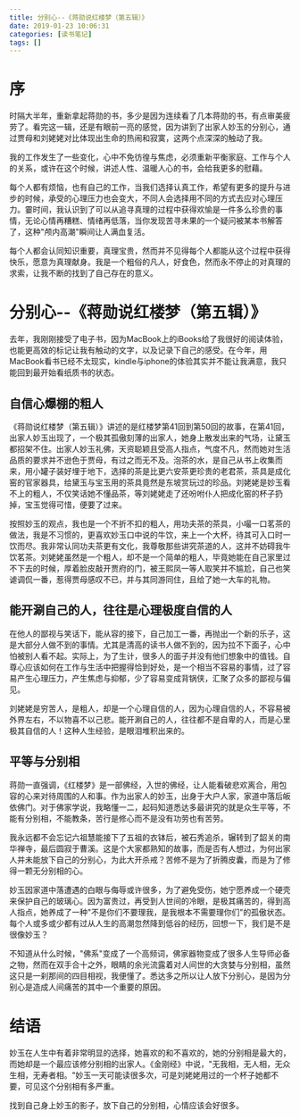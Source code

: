 ```yaml
---
title: 分别心--《蒋勋说红楼梦（第五辑）》
date: 2019-01-23 10:06:31
categories: [读书笔记]
tags: [] 
---
```

# 序
时隔大半年，重新拿起蒋勋的书，多少是因为连续看了几本蒋勋的书，有点审美疲劳了。看完这一辑，还是有眼前一亮的感觉，因为讲到了出家人妙玉的分别心，通过贾母和刘姥姥对比体现出生命的热闹和寂寞，这两个点深深的触动了我。

<!-- more -->

我的工作发生了一些变化，心中不免彷徨与焦虑，必须重新平衡家庭、工作与个人的关系，或许在这个时候，讲述人性、温暖人心的书，会给我更多的慰藉。

每个人都有烦恼，也有自己的工作，当我们选择认真工作，希望有更多的提升与进步的时候，承受的心理压力也会变大，不同人会选择用不同的方式去应对心理压力。霎时间，我认识到了可以从追寻真理的过程中获得欢愉是一件多么珍贵的事情，无论心情再糟糕、情绪再低落，当你发现苦寻未果的一个疑问被某本书解答了，这种"颅内高潮"瞬间让人满血复活。

每个人都会认同知识重要，真理宝贵，然而并不见得每个人都能从这个过程中获得快乐，愿意为真理献身。我是一个粗俗的凡人，好食色，然而永不停止的对真理的求索，让我不断的找到了自己存在的意义。

# 分别心--《蒋勋说红楼梦（第五辑）》

去年，我刚刚接受了电子书，因为MacBook上的iBooks给了我很好的阅读体验，也能更高效的标记让我有触动的文字，以及记录下自己的感受。在今年，用MacBook看书已经不太现实，kindle与iphone的体验其实并不能让我满意，我只能回到最开始看纸质书的状态。

## 自信心爆棚的粗人
《蒋勋说红楼梦（第五辑）》讲述的是红楼梦第41回到第50回的故事，在第41回，出家人妙玉出现了，一个极其孤傲刻薄的出家人，她身上散发出来的气场，让黛玉都招架不住。出家人妙玉礼佛，天资聪颖且受高人指点，气度不凡，然而她对生活品质的要求并不逊色于贾母，有过之而无不及。泡茶的水，是自己从书上收集而来，用小罐子装好埋于地下，选择的茶是比更六安茶更珍贵的老君茶，茶具是成化窑的官家器具，给黛玉与宝玉用的茶具竟然是东坡赏玩过的珍品。刘姥姥是妙玉看不上的粗人，不仅笑话她不懂品茶，等刘姥姥走了还吩咐仆人把成化窑的杯子扔掉，宝玉觉得可惜，便要了过来。

按照妙玉的观点，我也是一个不折不扣的粗人，用功夫茶的茶具，小嘬一口茗茶的做法，我是不习惯的，更喜欢妙玉口中说的牛饮，来上一个大杯，待其可入口时一饮而尽。我非常认同功夫茶更有文化，我尊敬那些讲究茶道的人，这并不妨碍我牛饮茗茶。刘姥姥虽然是一个粗人，却不是一个简单的粗人，毕竟她能在自己家里过不下去的时候，厚着脸皮敲开贾府的门，被王熙凤一等人取笑并不尴尬，自己也笑谑调侃一番，惹得贾母感叹不已，并与其同游同住，且给了她一大车的礼物。

## 能开涮自己的人，往往是心理极度自信的人

在他人的鄙视与笑话下，能从容的接下，自己加工一番，再抛出一个新的乐子，这是大部分人做不到的事情。尤其是清高的读书人做不到的，因为拉不下面子，心中怕被别人看不起。实际上，为了生计，很多人的面子并没有他们想象中的值钱。自尊心应该如何在工作与生活中把握得恰到好处，是一个相当不容易的事情，过了容易产生心理压力，产生焦虑与抑郁，少了容易变成背锅侠，汇聚了众多的鄙视与偏见。

刘姥姥是穷苦人，是粗人，却是一个心理自信的人，因为心理自信的人，不容易被外界左右，不以物喜不以己悲。能开涮自己的人，往往都不是自卑的人，而是心里极其自信的人！这种人生经验，是眼泪堆积出来的。

## 平等与分别相

蒋勋一直强调，《红楼梦》是一部佛经，入世的佛经，让人能看破悲欢离合，用包容的心来对待周围的人和事。作为出家人的妙玉，出身于大户人家，家道中落后皈依佛门。对于佛家学说，我略懂一二，起码知道悉达多最讲究的就是众生平等，不能有分别相，不能教条，苦行是修心而不是没有功劳也有苦劳。

我永远都不会忘记六祖慧能接下了五祖的衣钵后，被石秀追杀，辗转到了韶关的南华禅寺，最后圆寂于曹溪。这是个大家都熟知的故事，而是否有人想过，为何出家人并未能放下自己的分别心，为此大开杀戒？苦修不是为了折腾皮囊，而是为了修得一颗无分别相的心。

妙玉因家道中落遭遇的白眼与侮辱或许很多，为了避免受伤，她宁愿养成一个硬壳来保护自己的玻璃心。因为富贵过，再受到人世间的冷眼，是极其痛苦的，得到高人指点，她养成了一种"不是你们不要理我，是我根本不需要理你们"的孤傲状态。每个人或多或少都有过从人生的高潮忽然降到低谷的经历，回想一下，我们是不是很像妙玉？

不知道从什么时候，"佛系"变成了一个高频词，佛家器物变成了很多人生导师必备之物，然而在双手合十之外，眼睛的余光流露着对人间世的大贪婪与分别相，虽然这只是一刹那间的四目相视，我便懂了。悉达多之所以让人放下分别心，是因为分别心是造成人间痛苦的其中一个重要的原因。

# 结语

妙玉在人生中有着非常明显的选择，她喜欢的和不喜欢的，她的分别相是最大的，而她却是一个最应该修分别相的出家人。《金刚经》中说，"无我相，无人相，无众生相，无寿者相。"妙玉一天可能读很多次，可是刘姥姥用过的一个杯子她都不要，可见这个分别相有多严重。

找到自己身上妙玉的影子，放下自己的分别相，心情应该会好很多。